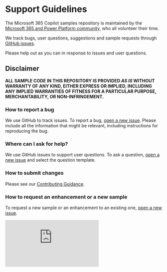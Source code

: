 # Support Guidelines

The Microsoft 365 Copilot samples repository is maintained by the [Microsoft 365 and Power Platform community](https://aka.ms/m365pnp), who all volunteer their time.

We track bugs, user questions, suggestions and sample requests through [GitHub issues](https://github.com/pnp/copilot-pro-dev-samples/issues).

Please help out as you can in response to issues and user questions.

## Disclaimer

**ALL SAMPLE CODE IN THIS REPOSITORY IS PROVIDED *AS IS* WITHOUT WARRANTY OF ANY KIND, EITHER EXPRESS OR IMPLIED, INCLUDING ANY IMPLIED WARRANTIES OF FITNESS FOR A PARTICULAR PURPOSE, MERCHANTABILITY, OR NON-INFRINGEMENT.**

### How to report a bug

We use GitHub to track issues. To report a bug, [open a new issue](https://github.com/pnp/copilot-pro-dev-samples/issues/new/choose). Please include all the information that might be relevant, including instructions for reproducing the bug.

### Where can I ask for help?

We use GitHub issues to support user questions. To ask a question, [open a new issue](https://github.com/pnp/copilot-pro-dev-samples/issues/new/choose) and select the question template.

### How to submit changes

Please see our [Contributing Guidance](./CONTRIBUTING.md).

### How to request an enhancement or a new sample

To request a new sample or an enhancement to an existing one, [open a new issue](https://github.com/pnp/copilot-pro-dev-samples/issues/new/choose).

![](https://m365-visitor-stats.azurewebsites.net/copilot-pro-dev-samples/SUPPORT.md)
